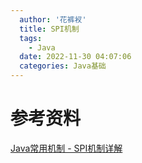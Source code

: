 ```yaml
---
  author: '花裤衩'
  title: SPI机制
  tags:
    - Java
  date: 2022-11-30 04:07:06
  categories: Java基础
---
```



# 参考资料 <Badge type="tip" text="Tip"/>
[Java常用机制 - SPI机制详解](https://pdai.tech/md/java/advanced/java-advanced-spi.html)